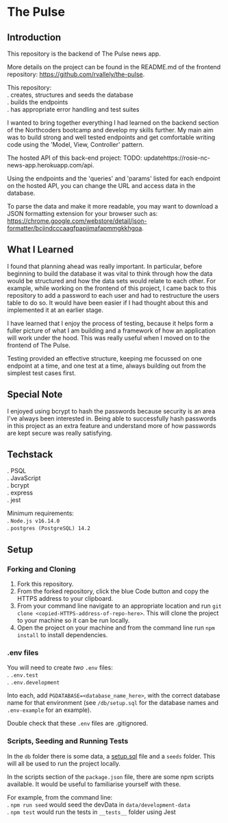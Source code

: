 # The Pulse

## Introduction

This repository is the backend of The Pulse news app.  
  
  More details on the project can be found in the README.md of the frontend repository: https://github.com/rvallely/the-pulse. 

This repository:  
. creates, structures and seeds the database  
. builds the endpoints  
. has appropriate error handling and test suites

I wanted to bring together everything I had learned on the backend section of the Northcoders bootcamp and develop my skills further. My main aim was to build strong and well tested endpoints and get comfortable writing code using the 'Model, View, Controller' pattern.

The hosted API of this back-end project: TODO: updatehttps://rosie-nc-news-app.herokuapp.com/api. 

Using the endpoints and the 'queries' and 'params' listed for each endpoint on the hosted API, you can change the URL and access data in the database.  
  
  To parse the data and make it more readable, you may want to download a JSON formatting extension for your browser such as: https://chrome.google.com/webstore/detail/json-formatter/bcjindcccaagfpapjjmafapmmgkkhgoa.

## What I Learned

I found that planning ahead was really important. In particular, before beginning to build the database it was vital to think through how the data would be structured and how the data sets would relate to each other. For example, while working on the frontend of this project, I came back to this repository to add a password to each user and had to restructure the users table to do so. It would have been easier if I had thought about this and implemented it at an earlier stage.

I have learned that I enjoy the process of testing, because it helps form a fuller picture of what I am building and a framework of how an application will work under the hood. This was really useful when I moved on to the frontend of The Pulse. 

Testing provided an effective structure, keeping me focussed on one endpoint at a time, and one test at a time, always building out from the simplest test cases first.

## Special Note

I enjoyed using bcrypt to hash the passwords because security is an area I've always been interested in. Being able to successfully hash passwords in this project as an extra feature and understand more of how passwords are kept secure was really satisfying.

## Techstack

. PSQL  
. JavaScript  
. bcrypt  
. express  
. jest
  
  Minimum requirements:  
. `Node.js v16.14.0`  
. `postgres (PostgreSQL) 14.2`  

## Setup

### Forking and Cloning 

1. Fork this repository.
2. From the forked repository, click the blue Code button and copy the HTTPS address to your clipboard. 
3. From your command line navigate to an appropriate location and run `git clone <copied-HTTPS-address-of-repo-here>`. This will clone the project to your machine so it can be run locally.
3. Open the project on your machine and from the command line run `npm install` to install dependencies.

### .env files

You will need to create _two_ `.env` files:  
. `.env.test`  
. `.env.development`

Into each, add `PGDATABASE=<database_name_here>`, with the correct database name for that environment (see `/db/setup.sql` for the database names and `.env-example` for an example). 

Double check that these `.env` files are .gitignored.

### Scripts, Seeding and Running Tests

In the `db` folder there is some data, a [setup.sql](./db/setup.sql) file and a `seeds` folder. This will all be used to run the project locally.

In the scripts section of the `package.json` file, there are some npm scripts available. It would be useful to familiarise yourself with these.
  
  For example, from the command line:  
  . `npm run seed` would seed the devData in `data/development-data`  
  . `npm test` would run the tests in `__tests__` folder using Jest
